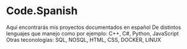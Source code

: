 # Code.Spanish
Aquí encontrarás mis proyectos documentados en español
De distintos lenguajes que manejo como por ejemplo:
C++, C#, Python, JavaScript
Otras teconologías:
SQL, NOSQL, HTML, CSS, DOCKER, LINUX
